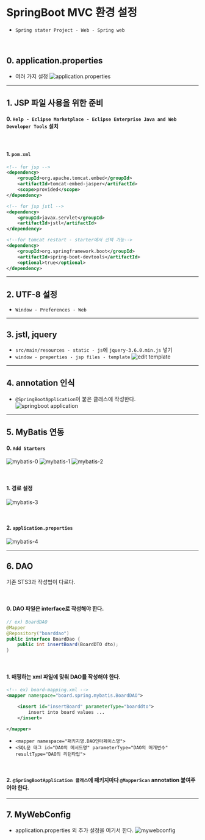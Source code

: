 # SpringBoot MVC 환경 설정
- `Spring stater Project - Web - Spring web`

<br>

## 0. application.properties
- 여러 가지 설정
![application.properties](./image/applicationproperties.PNG)

---
## 1. JSP 파일 사용을 위한 준비
#### 0. `Help - Eclipse Marketplace - Eclipse Enterprise Java and Web Developer Tools` 설치

<br>

#### 1. `pom.xml`
```xml
<!-- for jsp -->
<dependency>
	<groupId>org.apache.tomcat.embed</groupId>
	<artifactId>tomcat-embed-jasper</artifactId>
	<scope>provided</scope>
</dependency>

<!-- for jsp jstl -->
<dependency>
	<groupId>javax.servlet</groupId>
	<artifactId>jstl</artifactId>
</dependency>

<!--for tomcat restart - starter에서 선택 가능-->
<dependency>
    <groupId>org.springframework.boot</groupId>
    <artifactId>spring-boot-devtools</artifactId>
    <optional>true</optional>
</dependency>
```

---
## 2. UTF-8 설정
- `Window - Preferences - Web`

---
## 3. jstl, jquery
- `src/main/resources - static - js`에 `jquery-3.6.0.min.js` 넣기
- `window - preperties - jsp files - template`
![edit template](./image/edit_template.PNG)

---
## 4. annotation 인식
- `@SpringBootApplication`이 붙은 클래스에 작성한다. 
![springboot application](./image/springbootapplication.PNG)

---
## 5. MyBatis 연동

#### 0. `Add Starters`

![mybatis-0](./image/mybatis-0.png)
![mybatis-1](./image/mybatis-1.PNG)
![mybatis-2](./image/mybatis-2.PNG)

<br>

#### 1. 경로 설정
![mybatis-3](./image/mybatis-3.PNG)

<br>

#### 2. `application.properties` 
![mybatis-4](./image/mybatis-4.PNG)

---
## 6. DAO
기존 STS3과 작성법이 다르다.

<br>

#### 0. DAO 파일은 interface로 작성해야 한다.
```java
// ex) BoardDAO
@Mapper
@Repository("boarddao")
public interface BoardDao {
    public int insertBoard(BoardDTO dto);
}
```

<br>

#### 1. 매핑하는 xml 파일에 맞춰 DAO를 작성해야 한다.
```xml
<!-- ex) board-mapping.xml -->
<mapper namespace="board.spring.mybatis.BoardDAO">

    <insert id="insertBoard" parameterType="boarddto">
        insert into board values ...
    </insert>

</mapper>
```
- `<mapper namespace="패키지명.DAO인터페이스명">`
- `<SQL문 태그 id="DAO의 메서드명" parameterType="DAO의 매개변수" resultType="DAO의 리턴타입">`

<br>

#### 2. `@SpringBootApplication 클래스`에 패키지마다 `@MapperScan` annotation 붙여주어야 한다.

---

## 7. MyWebConfig
- application.properties 외 추가 설정을 여기서 한다.
![mywebconfig](./image/mywebconfig.PNG)

